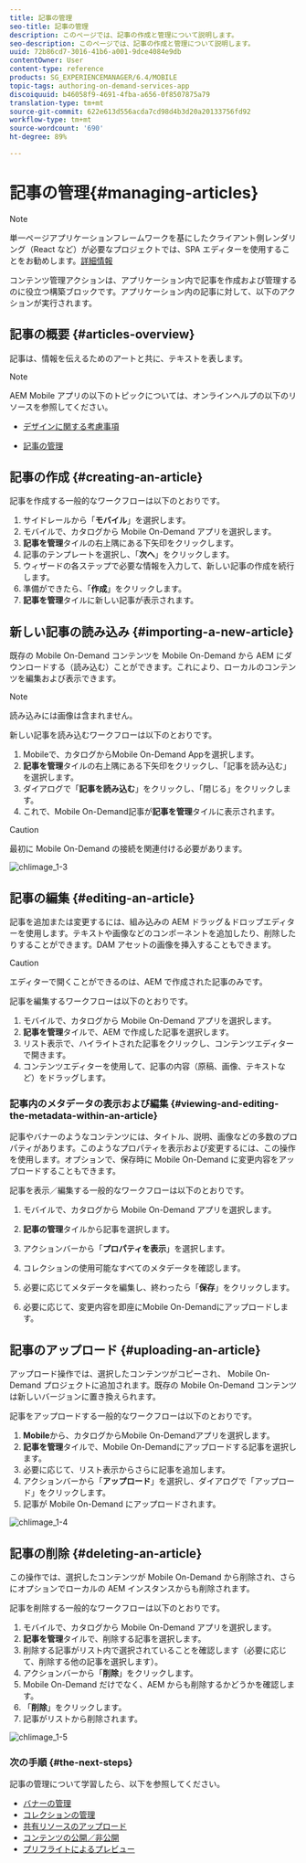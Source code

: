 ```yaml
---
title: 記事の管理
seo-title: 記事の管理
description: このページでは、記事の作成と管理について説明します。
seo-description: このページでは、記事の作成と管理について説明します。
uuid: 72b86cd7-3016-41b6-a001-9dce4084e9db
contentOwner: User
content-type: reference
products: SG_EXPERIENCEMANAGER/6.4/MOBILE
topic-tags: authoring-on-demand-services-app
discoiquuid: b46058f9-4691-4fba-a656-0f8507875a79
translation-type: tm+mt
source-git-commit: 622e613d556acda7cd98d4b3d20a20133756fd92
workflow-type: tm+mt
source-wordcount: '690'
ht-degree: 89%

---
```



# 記事の管理{#managing-articles}

>[!NOTE]
>
>単一ページアプリケーションフレームワークを基にしたクライアント側レンダリング（React など）が必要なプロジェクトでは、SPA エディターを使用することをお勧めします。[詳細情報](/help/sites-developing/spa-overview.md)

コンテンツ管理アクションは、アプリケーション内で記事を作成および管理するのに役立つ構築ブロックです。アプリケーション内の記事に対して、以下のアクションが実行されます。

## 記事の概要  {#articles-overview}

記事は、情報を伝えるためのアートと共に、テキストを表します。

>[!NOTE]
>
>AEM Mobile アプリの以下のトピックについては、オンラインヘルプの以下のリソースを参照してください。
>
>* [デザインに関する考慮事項](https://helpx.adobe.com/jp/digital-publishing-solution/help/design-app.html)
   >
   >
* [記事の管理](https://helpx.adobe.com/jp/digital-publishing-solution/help/creating-articles.html)

>



## 記事の作成  {#creating-an-article}

記事を作成する一般的なワークフローは以下のとおりです。

1. サイドレールから「**モバイル**」を選択します。
1. モバイルで、カタログから Mobile On-Demand アプリを選択します。
1. **記事を管理**&#x200B;タイルの右上隅にある下矢印をクリックします。
1. 記事のテンプレートを選択し、「**次へ**」をクリックします。
1. ウィザードの各ステップで必要な情報を入力して、新しい記事の作成を続行します。
1. 準備ができたら、「**作成**」をクリックします。
1. **記事を管理**&#x200B;タイルに新しい記事が表示されます。

## 新しい記事の読み込み  {#importing-a-new-article}

既存の Mobile On-Demand コンテンツを Mobile On-Demand から AEM にダウンロードする（読み込む）ことができます。これにより、ローカルのコンテンツを編集および表示できます。

>[!NOTE]
>
>読み込みには画像は含まれません。

新しい記事を読み込むワークフローは以下のとおりです。

1. Mobileで、カタログからMobile On-Demand Appを選択します。
1. **記事を管理**&#x200B;タイルの右上隅にある下矢印をクリックし、「記事を読み込む」を選択します。
1. ダイアログで「**記事を読み込む**」をクリックし、「閉じる」をクリックします。
1. これで、Mobile On-Demand記事が&#x200B;**記事を管理**&#x200B;タイルに表示されます。

>[!CAUTION]
>
>最初に Mobile On-Demand の接続を関連付ける必要があります。

![chlimage_1-3](assets/chlimage_1-3.gif)

## 記事の編集 {#editing-an-article}

記事を追加または変更するには、組み込みの AEM ドラッグ＆ドロップエディターを使用します。テキストや画像などのコンポーネントを追加したり、削除したりすることができます。DAM アセットの画像を挿入することもできます。

>[!CAUTION]
>
>エディターで開くことができるのは、AEM で作成された記事のみです。

記事を編集するワークフローは以下のとおりです。

1. モバイルで、カタログから Mobile On-Demand アプリを選択します。
1. **記事を管理**&#x200B;タイルで、AEM で作成した記事を選択します。
1. リスト表示で、ハイライトされた記事をクリックし、コンテンツエディターで開きます。
1. コンテンツエディターを使用して、記事の内容（原稿、画像、テキストなど）をドラッグします。

### 記事内のメタデータの表示および編集  {#viewing-and-editing-the-metadata-within-an-article}

記事やバナーのようなコンテンツには、タイトル、説明、画像などの多数のプロパティがあります。このようなプロパティを表示および変更するには、この操作を使用します。オプションで、保存時に Mobile On-Demand に変更内容をアップロードすることもできます。

記事を表示／編集する一般的なワークフローは以下のとおりです。

1. モバイルで、カタログから Mobile On-Demand アプリを選択します。
1. **記事の管理**&#x200B;タイルから記事を選択します。

1. アクションバーから「**プロパティを表示**」を選択します。
1. コレクションの使用可能なすべてのメタデータを確認します。
1. 必要に応じてメタデータを編集し、終わったら「**保存**」をクリックします。
1. 必要に応じて、変更内容を即座にMobile On-Demandにアップロードします。

## 記事のアップロード {#uploading-an-article}

アップロード操作では、選択したコンテンツがコピーされ、 Mobile On-Demand プロジェクトに追加されます。既存の Mobile On-Demand コンテンツは新しいバージョンに置き換えられます。

記事をアップロードする一般的なワークフローは以下のとおりです。

1. **Mobile**&#x200B;から、カタログからMobile On-Demandアプリを選択します。
1. **記事を管理**&#x200B;タイルで、Mobile On-Demandにアップロードする記事を選択します。
1. 必要に応じて、リスト表示からさらに記事を追加します。
1. アクションバーから「**アップロード**」を選択し、ダイアログで「アップロード」をクリックします。
1. 記事が Mobile On-Demand にアップロードされます。

![chlimage_1-4](assets/chlimage_1-4.gif)

## 記事の削除 {#deleting-an-article}

この操作では、選択したコンテンツが Mobile On-Demand から削除され、さらにオプションでローカルの AEM インスタンスからも削除されます。

記事を削除する一般的なワークフローは以下のとおりです。

1. モバイルで、カタログから Mobile On-Demand アプリを選択します。
1. **記事を管理**&#x200B;タイルで、削除する記事を選択します。
1. 削除する記事がリスト内で選択されていることを確認します（必要に応じて、削除する他の記事を選択します）。
1. アクションバーから「**削除**」をクリックします。
1.  Mobile On-Demand だけでなく、AEM からも削除するかどうかを確認します。
1. 「**削除**」をクリックします。
1. 記事がリストから削除されます。

![chlimage_1-5](assets/chlimage_1-5.gif)

### 次の手順 {#the-next-steps}

記事の管理について学習したら、以下を参照してください。

* [バナーの管理](/help/mobile/mobile-on-demand-managing-banners.md)
* [コレクションの管理](/help/mobile/mobile-on-demand-managing-collections.md)
* [共有リソースのアップロード](/help/mobile/mobile-on-demand-shared-resources.md)
* [コンテンツの公開／非公開](/help/mobile/mobile-on-demand-publishing-unpublishing.md)
* [プリフライトによるプレビュー](/help/mobile/aem-mobile-manage-ondemand-services.md)
